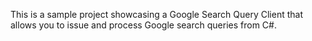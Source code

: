 

This is a sample project showcasing a Google Search Query Client that allows you to issue and process Google search queries from C#.

